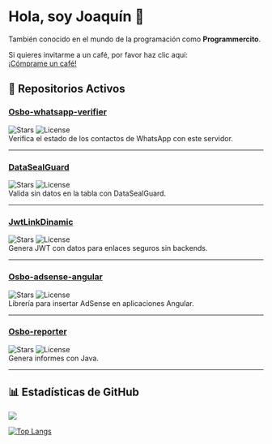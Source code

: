 # Hola, soy Joaquín 👋
También conocido en el mundo de la programación como **Programmercito**.

Si quieres invitarme a un café, por favor haz clic aquí:  
[¡Cómprame un café!](https://www.buymeacoffee.com/programmercito)

## 🚀 Repositorios Activos

### [Osbo-whatsapp-verifier](https://github.com/Programmercito/osbo-whatsapp-verifier)
![Stars](https://img.shields.io/github/stars/Programmercito/osbo-whatsapp-verifier?style=flat-square&logo=appveyor)
![License](https://img.shields.io/github/license/Programmercito/osbo-whatsapp-verifier?style=flat-square&logo=appveyor)  
Verifica el estado de los contactos de WhatsApp con este servidor.

---

### [DataSealGuard](https://github.com/Programmercito/datasealguard-java)
![Stars](https://img.shields.io/github/stars/Programmercito/datasealguard-java?style=flat-square&logo=appveyor)
![License](https://img.shields.io/github/license/Programmercito/datasealguard-java?style=flat-square&logo=appveyor)  
Valida sin datos en la tabla con DataSealGuard.

---

### [JwtLinkDinamic](https://github.com/Programmercito/JwtLinkDinamic)
![Stars](https://img.shields.io/github/stars/Programmercito/JwtLinkDinamic?style=flat-square&logo=appveyor)
![License](https://img.shields.io/github/license/Programmercito/JwtLinkDinamic?style=flat-square&logo=appveyor)  
Genera JWT con datos para enlaces seguros sin backends.

---

### [Osbo-adsense-angular](https://github.com/Programmercito/osbo-adsense-angular)
![Stars](https://img.shields.io/github/stars/Programmercito/osbo-adsense-angular?style=flat-square&logo=appveyor)
![License](https://img.shields.io/github/license/Programmercito/osbo-adsense-angular?style=flat-square&logo=appveyor)  
Librería para insertar AdSense en aplicaciones Angular.

---

### [Osbo-reporter](https://github.com/Programmercito/osbo-reporter)
![Stars](https://img.shields.io/github/stars/Programmercito/osbo-reporter?style=flat-square&logo=appveyor)
![License](https://img.shields.io/github/license/Programmercito/osbo-reporter?style=flat-square&logo=appveyor)  
Genera informes con Java.

---

## 📊 Estadísticas de GitHub
![](https://github-readme-stats.vercel.app/api?username=programmercito&count_private=true&show_icons=true&theme=merko)


[![Top Langs](https://github-readme-stats.vercel.app/api/top-langs/?username=programmercito&layout=compact&theme=merko)]()
